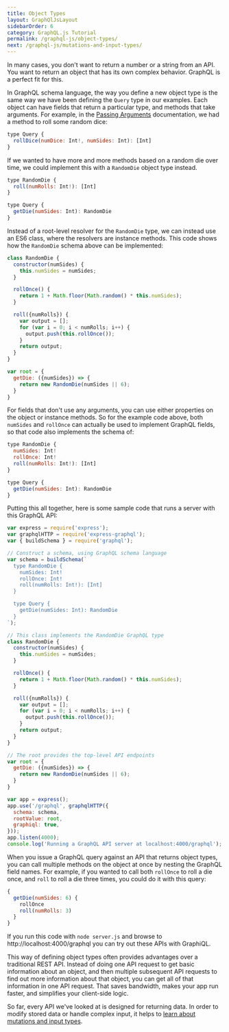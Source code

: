 ```yaml
---
title: Object Types
layout: GraphQlJsLayout
sidebarOrder: 6
category: GraphQL.js Tutorial
permalink: /graphql-js/object-types/
next: /graphql-js/mutations-and-input-types/
---
```


In many cases, you don't want to return a number or a string from an API. You want to return an object that has its own complex behavior. GraphQL is a perfect fit for this.

In GraphQL schema language, the way you define a new object type is the same way we have been defining the `Query` type in our examples. Each object can have fields that return a particular type, and methods that take arguments. For example, in the [Passing Arguments](/graphql-js/passing-arguments/) documentation, we had a method to roll some random dice:

```javascript
type Query {
  rollDice(numDice: Int!, numSides: Int): [Int]
}
```

If we wanted to have more and more methods based on a random die over time, we could implement this with a `RandomDie` object type instead.

```javascript
type RandomDie {
  roll(numRolls: Int!): [Int]
}

type Query {
  getDie(numSides: Int): RandomDie
}
```

Instead of a root-level resolver for the `RandomDie` type, we can instead use an ES6 class, where the resolvers are instance methods. This code shows how the `RandomDie` schema above can be implemented:

```javascript
class RandomDie {
  constructor(numSides) {
    this.numSides = numSides;
  }

  rollOnce() {
    return 1 + Math.floor(Math.random() * this.numSides);
  }

  roll({numRolls}) {
    var output = [];
    for (var i = 0; i < numRolls; i++) {
      output.push(this.rollOnce());
    }
    return output;
  }
}

var root = {
  getDie: ({numSides}) => {
    return new RandomDie(numSides || 6);
  }
}
```

For fields that don't use any arguments, you can use either properties on the object or instance methods. So for the example code above, both `numSides` and `rollOnce` can actually be used to implement GraphQL fields, so that code also implements the schema of:

```javascript
type RandomDie {
  numSides: Int!
  rollOnce: Int!
  roll(numRolls: Int!): [Int]
}

type Query {
  getDie(numSides: Int): RandomDie
}
```

Putting this all together, here is some sample code that runs a server with this GraphQL API:

```javascript
var express = require('express');
var graphqlHTTP = require('express-graphql');
var { buildSchema } = require('graphql');

// Construct a schema, using GraphQL schema language
var schema = buildSchema(`
  type RandomDie {
    numSides: Int!
    rollOnce: Int!
    roll(numRolls: Int!): [Int]
  }

  type Query {
    getDie(numSides: Int): RandomDie
  }
`);

// This class implements the RandomDie GraphQL type
class RandomDie {
  constructor(numSides) {
    this.numSides = numSides;
  }

  rollOnce() {
    return 1 + Math.floor(Math.random() * this.numSides);
  }

  roll({numRolls}) {
    var output = [];
    for (var i = 0; i < numRolls; i++) {
      output.push(this.rollOnce());
    }
    return output;
  }
}

// The root provides the top-level API endpoints
var root = {
  getDie: ({numSides}) => {
    return new RandomDie(numSides || 6);
  }
}

var app = express();
app.use('/graphql', graphqlHTTP({
  schema: schema,
  rootValue: root,
  graphiql: true,
}));
app.listen(4000);
console.log('Running a GraphQL API server at localhost:4000/graphql');
```

When you issue a GraphQL query against an API that returns object types, you can call multiple methods on the object at once by nesting the GraphQL field names. For example, if you wanted to call both `rollOnce` to roll a die once, and `roll` to roll a die three times, you could do it with this query:

```javascript
{
  getDie(numSides: 6) {
    rollOnce
    roll(numRolls: 3)
  }
}
```

If you run this code with `node server.js` and browse to http://localhost:4000/graphql you can try out these APIs with GraphiQL.

This way of defining object types often provides advantages over a traditional REST API. Instead of doing one API request to get basic information about an object, and then multiple subsequent API requests to find out more information about that object, you can get all of that information in one API request. That saves bandwidth, makes your app run faster, and simplifies your client-side logic.

So far, every API we've looked at is designed for returning data. In order to modify stored data or handle complex input, it helps to [learn about mutations and input types](/graphql-js/mutations-and-input-types/).
